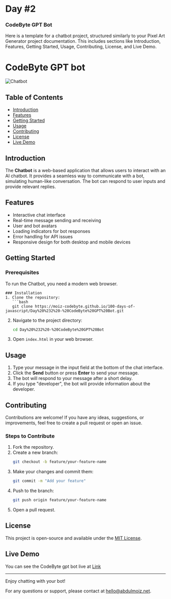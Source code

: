 # Day #2

### CodeByte GPT Bot
Here is a template for a chatbot project, structured similarly to your Pixel Art Generator project documentation. This includes sections like Introduction, Features, Getting Started, Usage, Contributing, License, and Live Demo.



# CodeByte GPT bot

![Chatbot](screenshot.png)

## Table of Contents
- [Introduction](#introduction)
- [Features](#features)
- [Getting Started](#getting-started)
- [Usage](#usage)
- [Contributing](#contributing)
- [License](#license)
- [Live Demo](#live-demo)

## Introduction
The **Chatbot** is a web-based application that allows users to interact with an AI chatbot. It provides a seamless way to communicate with a bot, simulating human-like conversation. The bot can respond to user inputs and provide relevant replies.

## Features
- Interactive chat interface
- Real-time message sending and receiving
- User and bot avatars
- Loading indicators for bot responses
- Error handling for API issues
- Responsive design for both desktop and mobile devices

## Getting Started
### Prerequisites
To run the Chatbot, you need a modern web browser.
```
### Installation
1. Clone the repository:
   ```bash
   git clone https://moiz-codebyte.github.io/100-days-of-javascript/Day%20%232%20-%20CodeByte%20GPT%20Bot.git
   ```
2. Navigate to the project directory:
   ```bash
   cd Day%20%232%20-%20CodeByte%20GPT%20Bot
   ```
3. Open `index.html` in your web browser.

## Usage
1. Type your message in the input field at the bottom of the chat interface.
2. Click the **Send** button or press **Enter** to send your message.
3. The bot will respond to your message after a short delay.
4. If you type "developer", the bot will provide information about the developer.

## Contributing
Contributions are welcome! If you have any ideas, suggestions, or improvements, feel free to create a pull request or open an issue.

### Steps to Contribute
1. Fork the repository.
2. Create a new branch:
   ```bash
   git checkout -b feature/your-feature-name
   ```
3. Make your changes and commit them:
   ```bash
   git commit -m "Add your feature"
   ```
4. Push to the branch:
   ```bash
   git push origin feature/your-feature-name
   ```
5. Open a pull request.

## License
This project is open-source and available under the [MIT License](LICENSE).

## Live Demo
You can see the CodeByte gpt bot live at [Link](https://moiz-codebyte.github.io/100-days-of-javascript/Day%20%232%20-%20CodeByte%20GPT%20Bot/)

---

Enjoy chatting with your bot!

For any questions or support, please contact at [hello@abdulmoiz.net](mailto:hello@abdulmoiz.net).
